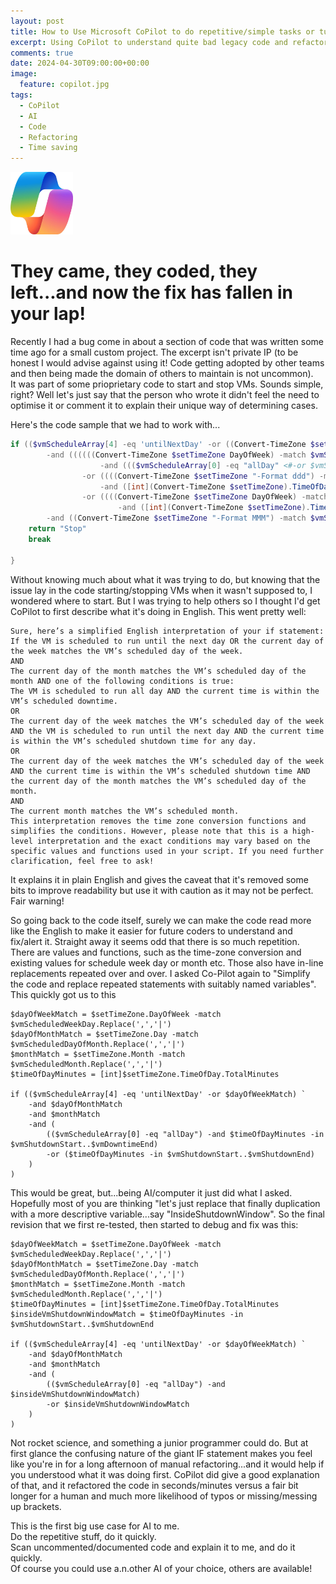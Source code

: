 ```yaml
---
layout: post
title: How to Use Microsoft CoPilot to do repetitive/simple tasks or turn illegible code into English
excerpt: Using CoPilot to understand quite bad legacy code and refactor it 
comments: true
date: 2024-04-30T09:00:00+00:00
image:
  feature: copilot.jpg
tags: 
  - CoPilot
  - AI
  - Code
  - Refactoring
  - Time saving
---
```


<img src="/public/copilot.jpg" alt="copilot" width="100" height="100"/>

# They came, they coded, they left...and now the fix has fallen in your lap!
Recently I had a bug come in about a section of code that was written some time ago for a small custom project.  The excerpt isn't private IP (to be honest I would advise against using it!  Code getting adopted by other teams and then being made the domain of others to maintain is not uncommon).  
It was part of some prioprietary code to start and stop VMs.  Sounds simple, right?  Well let's just say that the person who wrote it didn't feel the need to optimise it or comment it to explain their unique way of determining cases.

Here's the code sample that we had to work with...

```Powershell
if (($vmScheduleArray[4] -eq 'untilNextDay' -or ((Convert-TimeZone $setTimeZone "-Format ddd") -match $vmScheduledWeekDay.Replace(',', '|'))) `
        -and ((((((Convert-TimeZone $setTimeZone DayOfWeek) -match $vmScheduledWeekDay.Replace(',', '|') -or ((Convert-TimeZone $setTimeZone "-Format ddd") -match $vmScheduledWeekDay.Replace(',', '|'))) -and ((Convert-TimeZone $setTimeZone "-Format dd") -match $vmScheduledDayOfMonth.Replace(',', '|'))) `
                    -and ((($vmScheduleArray[0] -eq "allDay" <#-or $vmScheduleArray[4] -match '\d\w' #>) -and [int](Convert-TimeZone $setTimeZone).TimeOfDay.TotalMinutes -in $vmShutdownStart..$vmDowntimeEnd))) `
                -or ((((Convert-TimeZone $setTimeZone "-Format ddd") -match $vmScheduledWeekDay.Replace(',', '|')) -and $vmScheduleArray[4] -eq 'untilNextDay' -and ((Convert-TimeZone $setTimeZone "-Format dd") -match $vmScheduledDayOfMonth.Replace(',', '|'))) `
                    -and ([int](Convert-TimeZone $setTimeZone).TimeOfDay.TotalMinutes -in $vmShutdownStart..$vmShutdownEndAnyDay)) `
                -or ((((Convert-TimeZone $setTimeZone DayOfWeek) -match $vmScheduledWeekDay.Replace(',', '|') -and ((Convert-TimeZone $setTimeZone "-Format dd") -match $vmScheduledDayOfMonth.Replace(',', '|')))`
                        -and ([int](Convert-TimeZone $setTimeZone).TimeOfDay.TotalMinutes -in $vmShutdownStart..$vmShutdownEnd)) -and ((Convert-TimeZone $setTimeZone "-Format dd") -match $vmScheduledDayOfMonth.Replace(',', '|'))))) `
        -and ((Convert-TimeZone $setTimeZone "-Format MMM") -match $vmScheduledMonth.Replace(',', '|'))) {
    return "Stop"
    break

}
```

Without knowing much about what it was trying to do, but knowing that the issue lay in the code starting/stopping VMs when it wasn't supposed to, I wondered where to start.  But I was trying to help others so I thought I'd get CoPilot to first describe what it's doing in English.
This went pretty well:  
```
Sure, here’s a simplified English interpretation of your if statement:
If the VM is scheduled to run until the next day OR the current day of the week matches the VM’s scheduled day of the week.
AND
The current day of the month matches the VM’s scheduled day of the month AND one of the following conditions is true:
The VM is scheduled to run all day AND the current time is within the VM’s scheduled downtime.
OR
The current day of the week matches the VM’s scheduled day of the week AND the VM is scheduled to run until the next day AND the current time is within the VM’s scheduled shutdown time for any day.
OR
The current day of the week matches the VM’s scheduled day of the week AND the current time is within the VM’s scheduled shutdown time AND the current day of the month matches the VM’s scheduled day of the month.
AND
The current month matches the VM’s scheduled month.
This interpretation removes the time zone conversion functions and simplifies the conditions. However, please note that this is a high-level interpretation and the exact conditions may vary based on the specific values and functions used in your script. If you need further clarification, feel free to ask!
```

It explains it in plain English and gives the caveat that it's removed some bits to improve readability but use it with caution as it may not be perfect.  Fair warning!

So going back to the code itself, surely we can make the code read more like the English to make it easier for future coders to understand and fix/alert it.
Straight away it seems odd that there is so much repetition.  There are values and functions, such as the time-zone conversion and existing values for schedule week day or month etc.  Those also have in-line replacements repeated over and over.
I asked Co-Pilot again to "Simplify the code and replace repeated statements with suitably named variables".
This quickly got us to this
```
$dayOfWeekMatch = $setTimeZone.DayOfWeek -match $vmScheduledWeekDay.Replace(',','|')
$dayOfMonthMatch = $setTimeZone.Day -match $vmScheduledDayOfMonth.Replace(',','|')
$monthMatch = $setTimeZone.Month -match $vmScheduledMonth.Replace(',','|')
$timeOfDayMinutes = [int]$setTimeZone.TimeOfDay.TotalMinutes
 
if (($vmScheduleArray[4] -eq 'untilNextDay' -or $dayOfWeekMatch) `
    -and $dayOfMonthMatch
    -and $monthMatch
    -and (
        (($vmScheduleArray[0] -eq "allDay") -and $timeOfDayMinutes -in $vmShutdownStart..$vmDowntimeEnd)
        -or ($timeOfDayMinutes -in $vmShutdownStart..$vmShutdownEnd)
    )
)
```

This would be great, but...being AI/computer it just did what I asked.  Hopefully most of you are thinking "let's just replace that finally duplication with a more descriptive variable...say "InsideShutdownWindow".
So the final revision that we first re-tested, then started to debug and fix was this:

```
$dayOfWeekMatch = $setTimeZone.DayOfWeek -match $vmScheduledWeekDay.Replace(',','|')
$dayOfMonthMatch = $setTimeZone.Day -match $vmScheduledDayOfMonth.Replace(',','|')
$monthMatch = $setTimeZone.Month -match $vmScheduledMonth.Replace(',','|')
$timeOfDayMinutes = [int]$setTimeZone.TimeOfDay.TotalMinutes
$insideVmShutdownWindowMatch = $timeOfDayMinutes -in $vmShutdownStart..$vmShutdownEnd
 
if (($vmScheduleArray[4] -eq 'untilNextDay' -or $dayOfWeekMatch) `
    -and $dayOfMonthMatch
    -and $monthMatch
    -and (
        (($vmScheduleArray[0] -eq "allDay") -and $insideVmShutdownWindowMatch)
        -or $insideVmShutdownWindowMatch
    )
)
```

Not rocket science, and something a junior programmer could do.  But at first glance the confusing nature of the giant IF statement makes you feel like you're in for a long afternoon of manual refactoring...and it would help if you understood what it was doing first.  CoPilot did give a good explanation of that, and it refactored the code in seconds/minutes versus a fair bit longer for a human and much more likelihood of typos or missing/messing up brackets.

This is the first big use case for AI to me.    
Do the repetitive stuff, do it quickly.  
Scan uncommented/documented code and explain it to me, and do it quickly.  
Of course you could use a.n.other AI of your choice, others are available!
